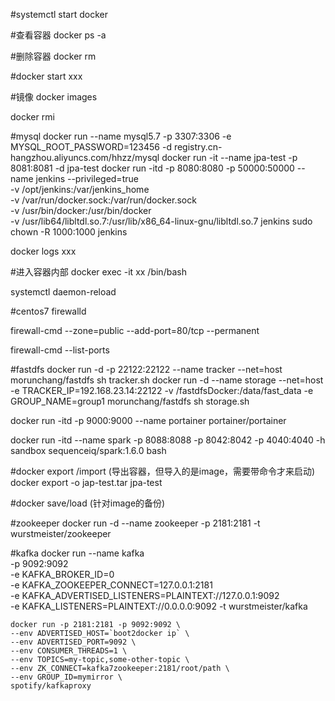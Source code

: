 #systemctl start docker 

#查看容器
docker ps -a

#删除容器
docker rm 

#docker start xxx

#镜像
docker images

docker rmi



#mysql
docker run --name mysql5.7 -p 3307:3306 -e MYSQL_ROOT_PASSWORD=123456 -d registry.cn-hangzhou.aliyuncs.com/hhzz/mysql
docker run -it --name jpa-test -p 8081:8081 -d jpa-test
docker run -itd -p 8080:8080 -p 50000:50000 --name jenkins --privileged=true \
-v /opt/jenkins:/var/jenkins_home \
-v /var/run/docker.sock:/var/run/docker.sock \
-v /usr/bin/docker:/usr/bin/docker \
-v /usr/lib64/libltdl.so.7:/usr/lib/x86_64-linux-gnu/libltdl.so.7  jenkins
sudo chown -R 1000:1000 jenkins


docker logs xxx


#进入容器内部
docker exec -it xx  /bin/bash


systemctl daemon-reload


#centos7 firewalld 

firewall-cmd --zone=public --add-port=80/tcp --permanent

firewall-cmd --list-ports

#fastdfs
docker run -d -p 22122:22122 --name tracker --net=host morunchang/fastdfs sh tracker.sh
docker run -d --name storage --net=host -e TRACKER_IP=192.168.23.14:22122 -v /fastdfsDocker:/data/fast_data -e GROUP_NAME=group1 morunchang/fastdfs sh storage.sh


docker run -itd -p 9000:9000 --name portainer portainer/portainer 

docker run -itd --name spark -p 8088:8088 -p 8042:8042 -p 4040:4040 -h sandbox sequenceiq/spark:1.6.0 bash


#docker export /import (导出容器，但导入的是image，需要带命令才来启动)
docker export -o jap-test.tar jpa-test

#docker save/load (针对image的备份)

#zookeeper
docker run -d --name zookeeper -p 2181:2181 -t wurstmeister/zookeeper

#kafka
	docker run  --name kafka \
	-p 9092:9092 \
	-e KAFKA_BROKER_ID=0 \
	-e KAFKA_ZOOKEEPER_CONNECT=127.0.0.1:2181 \
	-e KAFKA_ADVERTISED_LISTENERS=PLAINTEXT://127.0.0.1:9092 \
	-e KAFKA_LISTENERS=PLAINTEXT://0.0.0.0:9092 -t wurstmeister/kafka

	
	
	docker run -p 2181:2181 -p 9092:9092 \
    --env ADVERTISED_HOST=`boot2docker ip` \
    --env ADVERTISED_PORT=9092 \
    --env CONSUMER_THREADS=1 \
    --env TOPICS=my-topic,some-other-topic \
    --env ZK_CONNECT=kafka7zookeeper:2181/root/path \
    --env GROUP_ID=mymirror \
    spotify/kafkaproxy